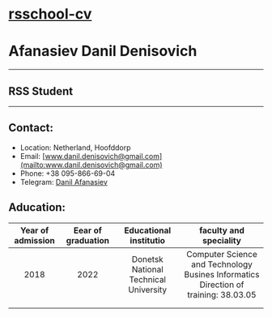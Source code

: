# [rsschool-cv](https://github.com/DanilDenisovich/rsschool-cv/blob/gh-pages/cv.md)
# Afanasiev Danil Denisovich
___
## RSS Student
___
## Contact:
* Location: Netherland, Hoofddorp
* Email: [www.danil.denisovich@gmail.com](mailto:www.danil.denisovich@gmail.com) 
* Phone: +38 095-866-69-04
* Telegram: [Danil Afanasiev](https://t.me/Afanasiev_Danylo)
## Aducation:
| Year of admission 	| Eear of graduation 	|         Educational institutio        	|                               faculty and speciality                                	|
|:-----------------:	|:------------------:	|:-------------------------------------:	|:-----------------------------------------------------------------------------------:	|
|        2018       	|        2022         	| Donetsk National Technical University 	| Computer Science and Technology Busines Informatics Direction of training: 38.03.05 	|
|                   	|                    	|                                       	|                                                                                     	|
|                   	|                    	|                                       	|                                                              
